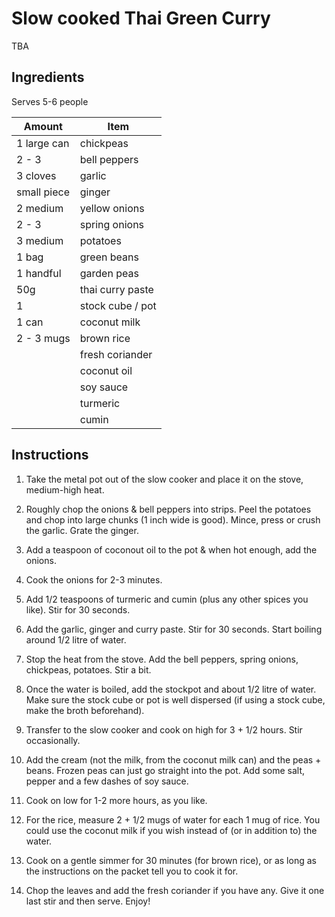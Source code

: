 # Slow cooked Thai Green Curry

TBA

## Ingredients

Serves 5-6 people

| Amount      | Item             |
| ----------- | ---------------- |
| 1 large can | chickpeas        |
| 2 - 3       | bell peppers     |
| 3 cloves    | garlic           |
| small piece | ginger           |
| 2 medium    | yellow onions    |
| 2 - 3       | spring onions    |
| 3 medium    | potatoes         |
| 1 bag       | green beans      |
| 1 handful   | garden peas      |
| 50g         | thai curry paste |
| 1           | stock cube / pot |
| 1 can       | coconut milk     |
| 2 - 3 mugs  | brown rice       |
|             | fresh coriander  |
|             | coconut oil      |
|             | soy sauce        |
|             | turmeric         |
|             | cumin            |

## Instructions

1. Take the metal pot out of the slow cooker and place it on the stove, medium-high heat.

2. Roughly chop the onions & bell peppers into strips. Peel the potatoes and chop into large chunks (1 inch wide is good). Mince, press or crush the garlic. Grate the ginger.

3. Add a teaspoon of coconout oil to the pot & when hot enough, add the onions.

4. Cook the onions for 2-3 minutes.

5. Add 1/2 teaspoons of turmeric and cumin (plus any other spices you like). Stir for 30 seconds.

6. Add the garlic, ginger and curry paste. Stir for 30 seconds. Start boiling around 1/2 litre of water.

7. Stop the heat from the stove. Add the bell peppers, spring onions, chickpeas, potatoes. Stir a bit.

8. Once the water is boiled, add the stockpot and about 1/2 litre of water. Make sure the stock cube or pot is well dispersed (if using a stock cube, make the broth beforehand).

9. Transfer to the slow cooker and cook on high for 3 + 1/2 hours. Stir occasionally.

10. Add the cream (not the milk, from the coconut milk can) and the peas + beans. Frozen peas can just go straight into the pot. Add some salt, pepper and a few dashes of soy sauce.

11. Cook on low for 1-2 more hours, as you like.

12. For the rice, measure 2 + 1/2 mugs of water for each 1 mug of rice. You could use the coconut milk if you wish instead of (or in addition to) the water.

13. Cook on a gentle simmer for 30 minutes (for brown rice), or as long as the instructions on the packet tell you to cook it for.

14. Chop the leaves and add the fresh coriander if you have any. Give it one last stir and then serve. Enjoy!
